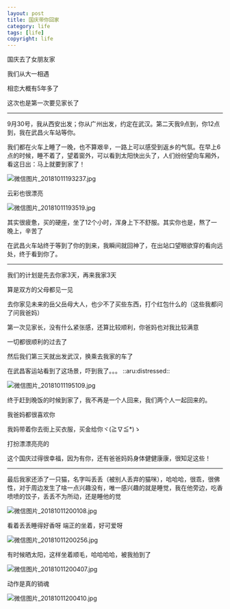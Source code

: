 ```yaml
---
layout: post
title: 国庆带你回家
category: life
tags: [life]
copyright: life
---
```



国庆去了女朋友家

我们从大一相遇

相恋大概有5年多了

这次也是第一次要见家长了

---
9月30号，我从西安出发；你从广州出发，约定在武汉。第二天我9点到，你12点到，我在武昌火车站等你。

我们都在火车上睡了一晚，也不算艰辛，一路上可以感受到返乡的气氛。在早上6点的时候，睡不着了，望着窗外，可以看到太阳快出头了，人们纷纷望向车厢外，看这日出：马上就要到家了！

![微信图片_20181011193237.jpg][1]

云彩也很漂亮

![微信图片_20181011193519.jpg][2]

其实很疲惫，买的硬座，坐了12个小时，浑身上下不舒服。其实你也是，熬了一晚上，辛苦了

在武昌火车站终于等到了你的到来，我瞬间就回神了，在出站口望眼欲穿的看向远处，终于看到你了。

---
我们的计划是先去你家3天，再来我家3天

算是双方的父母都见一见

去你家见未来的岳父岳母大人，也少不了买些东西，打个红包什么的（这些我都问了问我爸妈）

第一次见家长，没有什么紧张感，还算比较顺利，你爸妈也对我比较满意

一切都很顺利的过去了

然后我们第三天就出发武汉，换乘去我家的车了

在武昌客运站看到了这场景，吓到我了。。。 ::aru:distressed:: 

![微信图片_20181011195109.jpg][3]

终于赶到晚饭的时候到家了，我不再是一个人回来，我们两个人一起回来的。

我爸妈都很喜欢你

我妈带着你去街上买衣服，买金给你ヾ(≧∇≦*)ゝ

打扮漂漂亮亮的

这个国庆过得很幸福，因为有你，还有爸爸妈妈身体健健康康，很知足这些！

---

最后我家还添了一只猫，名字叫丢丢（被别人丢弃的猫咪），哈哈哈，很乖，很佛性，对于周边发生了啥一点兴趣没有，唯一感兴趣的就是睡觉，我在他旁边，吃香喷喷的饺子，丢丢不为所动，还是睡他的觉

![微信图片_20181011200108.jpg][4]

看着丢丢睡得好香呀
端正的坐着，好可爱呀

![微信图片_20181011200256.jpg][5]

有时候晒太阳，这样坐着顺毛，哈哈哈哈，被我拍到了

![微信图片_20181011200407.jpg][6]

动作是真的销魂

![微信图片_20181011200410.jpg][7]


  [1]: https://niaobulashi.com/usr/uploads/2018/10/3141883204.jpg
  [2]: https://niaobulashi.com/usr/uploads/2018/10/3803704988.jpg
  [3]: https://niaobulashi.com/usr/uploads/2018/10/1209392477.jpg
  [4]: https://niaobulashi.com/usr/uploads/2018/10/4274790148.jpg
  [5]: https://niaobulashi.com/usr/uploads/2018/10/1294846983.jpg
  [6]: https://niaobulashi.com/usr/uploads/2018/10/1403205395.jpg
  [7]: https://niaobulashi.com/usr/uploads/2018/10/2296090286.jpg

